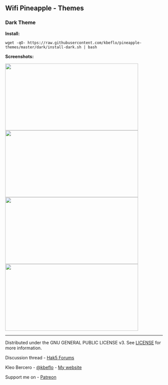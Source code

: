 ## Wifi Pineapple - Themes

### Dark Theme 

**Install:** 
```
wget -qO- https://raw.githubusercontent.com/kbeflo/pineapple-themes/master/dark/install-dark.sh | bash
```
**Screenshots:**

<img src="http://i.imgur.com/iXfv19Z.png" alt="" width="425" height="213"> <img src="http://i.imgur.com/vFiT1yq.png" alt="" width="425" height="213">
<img src="http://i.imgur.com/yB8m9UN.png" alt="" width="425" height="213"> <img src="http://i.imgur.com/Gi8zZIo.png" alt="" width="425" height="213">

---

Distributed under the GNU GENERAL PUBLIC LICENSE v3. See [LICENSE](https://github.com/kbeflo/pineapple-themes/blob/master/LICENSE) for more information.

Discussion thread - [Hak5 Forums](https://forums.hak5.org/index.php?/topic/40528-wifi-pineapple-themes/)

Kleo Bercero - [@kbeflo](https://twitter.com/kbeflo) - [My website](https://kerberos.me/)

Support me on - [Patreon](https://www.patreon.com/kbeflo)
